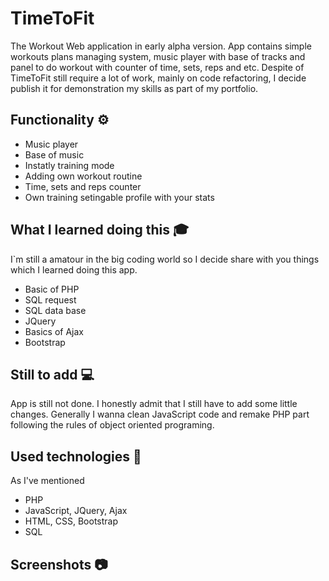 # TimeToFit
The Workout Web application in early alpha version. App contains simple workouts plans managing system, music player with base of tracks and panel to do workout with counter of time, sets, reps and etc. Despite of TimeToFit still require a lot of work, mainly on code refactoring, I decide publish it for demonstration my skills as part of my portfolio.

## Functionality ⚙
* Music player 
* Base of music  
* Instatly training mode  
* Adding own workout routine  
* Time, sets and reps counter  
* Own training setingable profile with your stats  


## What I learned doing this 🎓
I`m still a amatour in the big coding world so I decide share with you things which I learned doing this app.
* Basic of PHP
* SQL request
* SQL data base
* JQuery
* Basics of Ajax
* Bootstrap

## Still to add 💻
App is still not done. I honestly admit that I still have to add some little changes.  Generally I wanna clean JavaScript code and remake PHP part following the rules of object oriented programing.

## Used technologies 🤖
As I've mentioned 
* PHP
* JavaScript, JQuery, Ajax
* HTML, CSS, Bootstrap
* SQL

## Screenshots 📷
